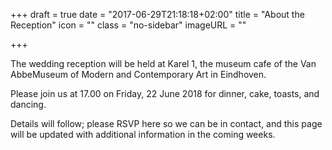 +++
draft = true
date = "2017-06-29T21:18:18+02:00"
title = "About the Reception"
icon = ""
class = "no-sidebar"
imageURL = ""

+++
<!--more-->

The wedding reception will be held at Karel 1, the museum cafe of the Van AbbeMuseum of Modern and Contemporary Art in Eindhoven. 

Please join us at 17.00 on Friday, 22 June 2018 for dinner, cake, toasts, and dancing. 

Details will follow; please RSVP here so we can be in contact, and this page will be updated with additional information in the coming weeks. 

